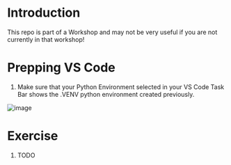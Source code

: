 # Introduction 
This repo is part of a Workshop and may not be very useful if you are not currently in that workshop!

# Prepping VS Code
1. Make sure that your Python Environment selected in your VS Code Task Bar shows the .VENV python environment created previously.
   
![image](https://github.com/CameronVetter/HolographicAssistantServer/blob/main/images/venv.png?raw=true)
   
# Exercise
1. TODO
